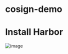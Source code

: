 # cosign-demo


# Install Harbor 
![image](https://github.com/user-attachments/assets/9e32599b-08ac-4b7f-af2e-04b210b4081f)


